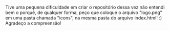 Tive uma pequena dificuldade em criar o repositório dessa vez não entendi bem o porquê, de qualquer forma, peço que coloque o arquivo "logo.png" em uma pasta chamada "icons", na mesma pasta do arquivo index.html! :) 
Agradeço a compreensão!
